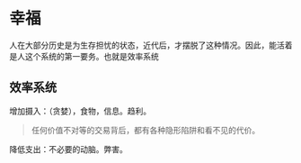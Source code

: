 # 幸福
人在大部分历史是为生存担忧的状态，近代后，才摆脱了这种情况。因此，能活着是人这个系统的第一要务。也就是效率系统

## 效率系统
增加摄入：（贪婪），食物，信息。趋利。

> 任何价值不对等的交易背后，都有各种隐形陷阱和看不见的代价。

降低支出：不必要的动脑。弊害。




